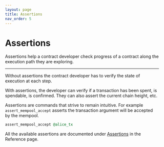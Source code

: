```yaml
---
layout: page
title: Assertions
nav_order: 5
---
```


# Assertions

Assertions help a contract developer check progress of a contract
along the execution path they are exploring.

---

Without assertions the contract developer has to verify the state of
execution at each step.

With assertions, the developer can verify if a transaction has been
spent, is spendable, is confirmed. They can also assert the current
chain height, etc.

Assertions are commands that strive to remain intuitive. For example
`assert_mempool_accept` asserts the transaction argument will be
accepted by the mempool.

```ruby
assert_mempool_accept @alice_tx
```

All the available assertions are documented under
[Assertions](/reference#assertions) in the Reference page.
